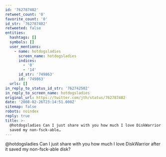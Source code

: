 ```yaml
---
id: '762787402'
retweet_count: '0'
favorite_count: '0'
id_str: '762787402'
retweeted: false
entities:
  hashtags: []
  symbols: []
  user_mentions:
    - name: hotdogsladies
      screen_name: hotdogsladies
      indices:
        - '0'
        - '14'
      id_str: '749863'
      id: '749863'
  urls: []
in_reply_to_status_id_str: '762742502'
in_reply_to_screen_name: hotdogsladies
original_url: https://twitter.com/jth/status/762787402
date: '2008-02-26T23:14:51.000Z'
sitemap: false
robots: noindex
reply: true
title: >-
  @hotdogsladies Can I just share with you how much I love DiskWarrior after it
  saved my non-fsck-able…
---
```


@hotdogsladies Can I just share with you how much I love DiskWarrior after it saved my non-fsck-able disk?